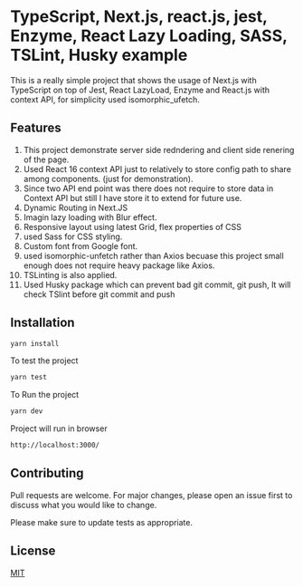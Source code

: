 # TypeScript, Next.js, react.js, jest, Enzyme, React Lazy Loading, SASS, TSLint, Husky example

This is a really simple project that shows the usage of Next.js with TypeScript on top of Jest, React LazyLoad, Enzyme and React.js with context API, for simplicity used isomorphic_ufetch.

## Features

1. This project demonstrate server side redndering and client side renering of the page.
2. Used React 16 context API just to relatively to store config path to share among components. (just for demonstration).
3. Since two API end point was there does not require to store data in Context API but still I have store it to extend for future use.
4. Dynamic Routing in Next.JS
5. Imagin lazy loading with Blur effect.
6. Responsive layout using latest Grid, flex properties of CSS
7. used Sass for CSS styling.
8. Custom font from Google font.
9. used isomorphic-unfetch rather than Axios becuase this project small enough does not require heavy package like Axios.
10. TSLinting is also applied.
11. Used Husky package which can prevent bad git commit, git push, It will check TSlint before git commit and push

## Installation

```bash
yarn install
```

To test the project 

```bash
yarn test
```

To Run the project 

```bash
yarn dev
```

Project will run in browser

```bash
http://localhost:3000/
```





## Contributing
Pull requests are welcome. For major changes, please open an issue first to discuss what you would like to change.

Please make sure to update tests as appropriate.

## License
[MIT](https://choosealicense.com/licenses/mit/)
